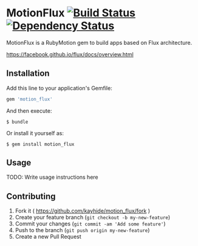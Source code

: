 # MotionFlux [![Build Status](https://travis-ci.org/kayhide/motion_flux.svg?branch=master)](https://travis-ci.org/kayhide/motion_flux) [![Dependency Status](https://gemnasium.com/kayhide/motion_flux.svg)](https://gemnasium.com/kayhide/motion_flux)

MotionFlux is a RubyMotion gem to build apps based on Flux architecture.

https://facebook.github.io/flux/docs/overview.html

## Installation

Add this line to your application's Gemfile:

```ruby
gem 'motion_flux'
```

And then execute:

    $ bundle

Or install it yourself as:

    $ gem install motion_flux

## Usage

TODO: Write usage instructions here

## Contributing

1. Fork it ( https://github.com/kayhide/motion_flux/fork )
2. Create your feature branch (`git checkout -b my-new-feature`)
3. Commit your changes (`git commit -am 'Add some feature'`)
4. Push to the branch (`git push origin my-new-feature`)
5. Create a new Pull Request
